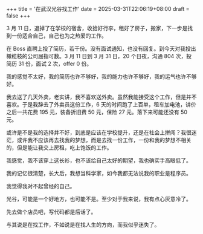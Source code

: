 +++
title = '在武汉光谷找工作'
date = 2025-03-31T22:06:19+08:00
draft = false
+++

3 月 11 日，退掉了在学校的宿舍，收拾好行李，租好了房子，搬家，下一步是找到一份适合自己，自己也为之热爱的工作。

在 Boss 直聘上投了简历，若干份。没有面试通知，也没有回复。到今天对我投出橄榄枝的公司屈指可数。3 月 11 日到 3 月 31 日，20 个日夜，沟通 804 次，投简历 31 份，面试 2 次，offer 0 份。

我的感觉不太好，我的简历也许不够好，我的能力也许不够好，我的运气也许不够好。

我去送了几天外卖，老实讲，我不喜欢送外卖。虽然我能接受这个工作，但是并不喜欢。于是我辞去了外卖员这份工作，6 天的时间跑了上百单，租车加电池，讲价之后一共花费 195 元，装备折旧费 50 元，保险 27 元。落下来可能还没有 50 元。

或许是不是我的选择并不好，到底是应该在学校提升，还是在社会上拼闯？我很迷茫，或许我不应该再去找我的梦想，而是去找一份工作，一份和我的梦想不相关的，但是能让我交上房租，吃上饱饭的工作。

我感觉，我不该穿上这长衫，也不该给自己太好的期望，我也确实手高眼低了。

我的记忆很清楚，长大后，我想当科学家，如今我都无法说我的职业是程序员。

我觉得我对不起曾经的自己。

光谷，可能是一个好地方，也可能不是。至少对于我来说，我有点心灰意冷了。

先去做个店员吧，写代码都是后话了。

与其说是在找工作，不如说是在找人生的方向，而我似乎迷失了。
